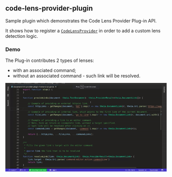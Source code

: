 ## code-lens-provider-plugin

Sample plugin which demonstrates the Code Lens Provider Plug-in API.

It shows how to register a [`CodeLensProvider`](https://github.com/theia-ide/theia/blob/master/packages/plugin/API.md#code-lens-provider)
in order to add a custom lens detection logic.

### Demo

The Plug-in contributes 2 types of lenses:
- with an associated command;
- without an associated command - such link will be resolved.

![Demo Document Link Provider](demo.gif)
